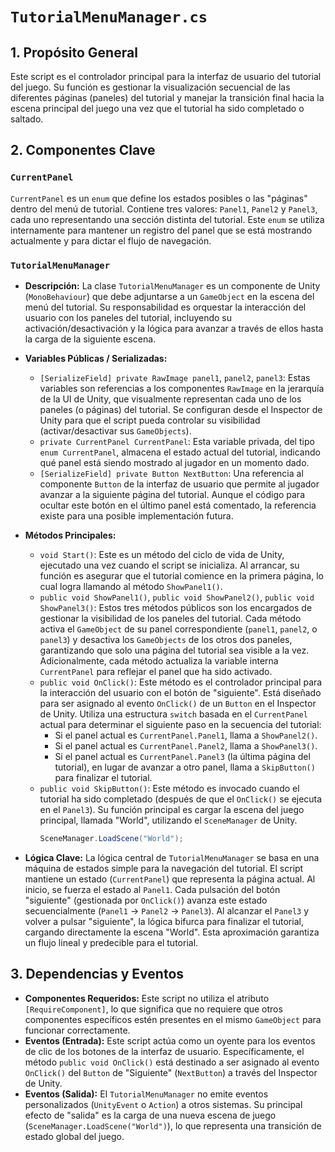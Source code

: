 # `TutorialMenuManager.cs`

## 1. Propósito General
Este script es el controlador principal para la interfaz de usuario del tutorial del juego. Su función es gestionar la visualización secuencial de las diferentes páginas (paneles) del tutorial y manejar la transición final hacia la escena principal del juego una vez que el tutorial ha sido completado o saltado.

## 2. Componentes Clave

### `CurrentPanel`
`CurrentPanel` es un `enum` que define los estados posibles o las "páginas" dentro del menú de tutorial. Contiene tres valores: `Panel1`, `Panel2` y `Panel3`, cada uno representando una sección distinta del tutorial. Este `enum` se utiliza internamente para mantener un registro del panel que se está mostrando actualmente y para dictar el flujo de navegación.

### `TutorialMenuManager`
- **Descripción:** La clase `TutorialMenuManager` es un componente de Unity (`MonoBehaviour`) que debe adjuntarse a un `GameObject` en la escena del menú del tutorial. Su responsabilidad es orquestar la interacción del usuario con los paneles del tutorial, incluyendo su activación/desactivación y la lógica para avanzar a través de ellos hasta la carga de la siguiente escena.

- **Variables Públicas / Serializadas:**
    - `[SerializeField] private RawImage panel1`, `panel2`, `panel3`: Estas variables son referencias a los componentes `RawImage` en la jerarquía de la UI de Unity, que visualmente representan cada uno de los paneles (o páginas) del tutorial. Se configuran desde el Inspector de Unity para que el script pueda controlar su visibilidad (activar/desactivar sus `GameObjects`).
    - `private CurrentPanel CurrentPanel`: Esta variable privada, del tipo `enum CurrentPanel`, almacena el estado actual del tutorial, indicando qué panel está siendo mostrado al jugador en un momento dado.
    - `[SerializeField] private Button NextButton`: Una referencia al componente `Button` de la interfaz de usuario que permite al jugador avanzar a la siguiente página del tutorial. Aunque el código para ocultar este botón en el último panel está comentado, la referencia existe para una posible implementación futura.

- **Métodos Principales:**
    - `void Start()`: Este es un método del ciclo de vida de Unity, ejecutado una vez cuando el script se inicializa. Al arrancar, su función es asegurar que el tutorial comience en la primera página, lo cual logra llamando al método `ShowPanel1()`.
    - `public void ShowPanel1()`, `public void ShowPanel2()`, `public void ShowPanel3()`: Estos tres métodos públicos son los encargados de gestionar la visibilidad de los paneles del tutorial. Cada método activa el `GameObject` de su panel correspondiente (`panel1`, `panel2`, o `panel3`) y desactiva los `GameObjects` de los otros dos paneles, garantizando que solo una página del tutorial sea visible a la vez. Adicionalmente, cada método actualiza la variable interna `CurrentPanel` para reflejar el panel que ha sido activado.
    - `public void OnClick()`: Este método es el controlador principal para la interacción del usuario con el botón de "siguiente". Está diseñado para ser asignado al evento `OnClick()` de un `Button` en el Inspector de Unity. Utiliza una estructura `switch` basada en el `CurrentPanel` actual para determinar el siguiente paso en la secuencia del tutorial:
        - Si el panel actual es `CurrentPanel.Panel1`, llama a `ShowPanel2()`.
        - Si el panel actual es `CurrentPanel.Panel2`, llama a `ShowPanel3()`.
        - Si el panel actual es `CurrentPanel.Panel3` (la última página del tutorial), en lugar de avanzar a otro panel, llama a `SkipButton()` para finalizar el tutorial.
    - `public void SkipButton()`: Este método es invocado cuando el tutorial ha sido completado (después de que el `OnClick()` se ejecuta en el `Panel3`). Su función principal es cargar la escena del juego principal, llamada "World", utilizando el `SceneManager` de Unity.
        ```csharp
        SceneManager.LoadScene("World");
        ```

- **Lógica Clave:**
    La lógica central de `TutorialMenuManager` se basa en una máquina de estados simple para la navegación del tutorial. El script mantiene un estado (`CurrentPanel`) que representa la página actual. Al inicio, se fuerza el estado al `Panel1`. Cada pulsación del botón "siguiente" (gestionada por `OnClick()`) avanza este estado secuencialmente (`Panel1` -> `Panel2` -> `Panel3`). Al alcanzar el `Panel3` y volver a pulsar "siguiente", la lógica bifurca para finalizar el tutorial, cargando directamente la escena "World". Esta aproximación garantiza un flujo lineal y predecible para el tutorial.

## 3. Dependencias y Eventos
- **Componentes Requeridos:** Este script no utiliza el atributo `[RequireComponent]`, lo que significa que no requiere que otros componentes específicos estén presentes en el mismo `GameObject` para funcionar correctamente.
- **Eventos (Entrada):** Este script actúa como un oyente para los eventos de clic de los botones de la interfaz de usuario. Específicamente, el método `public void OnClick()` está destinado a ser asignado al evento `OnClick()` del `Button` de "Siguiente" (`NextButton`) a través del Inspector de Unity.
- **Eventos (Salida):** El `TutorialMenuManager` no emite eventos personalizados (`UnityEvent` o `Action`) a otros sistemas. Su principal efecto de "salida" es la carga de una nueva escena de juego (`SceneManager.LoadScene("World")`), lo que representa una transición de estado global del juego.
